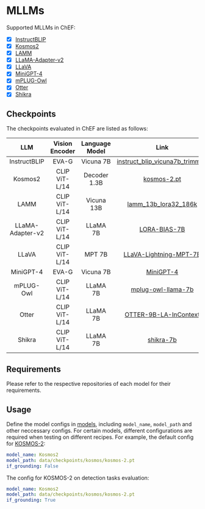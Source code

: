 # MLLMs


Supported MLLMs in ChEF:

- [x] [InstructBLIP](https://github.com/salesforce/LAVIS)
- [x] [Kosmos2](https://github.com/microsoft/unilm/tree/master/kosmos-2)
- [x] [LAMM](https://github.com/OpenLAMM/LAMM)
- [x] [LLaMA-Adapter-v2](https://github.com/ml-lab/LLaMA-Adapter-2)
- [x] [LLaVA](https://github.com/haotian-liu/LLaVA)
- [x] [MiniGPT-4](https://github.com/Vision-CAIR/MiniGPT-4)
- [x] [mPLUG-Owl](https://github.com/X-PLUG/mPLUG-Owl)
- [x] [Otter](https://github.com/Luodian/Otter)
- [x] [Shikra](https://github.com/shikras/shikra)

## Checkpoints
The checkpoints evaluated in ChEF are listed as follows: 

| LLM              | Vision Encoder | Language Model | Link                                                              |
| :--------:       | :--------:     | :------------: | :---------------------------------------------------------------: |
| InstructBLIP     | EVA-G          |    Vicuna 7B   | [instruct_blip_vicuna7b_trimmed](https://storage.googleapis.com/sfr-vision-language-research/LAVIS/models/InstructBLIP/instruct_blip_vicuna7b_trimmed.pth) |
| Kosmos2          | CLIP ViT-L/14  |  Decoder 1.3B  | [kosmos-2.pt](https://conversationhub.blob.core.windows.net/beit-share-public/kosmos-2/kosmos-2.pt?sv=2021-10-04&st=2023-06-08T11%3A16%3A02Z&se=2033-06-09T11%3A16%3A00Z&sr=c&sp=r&sig=N4pfCVmSeq4L4tS8QbrFVsX6f6q844eft8xSuXdxU48%3D) |
| LAMM             | CLIP ViT-L/14  |  Vicuna 13B    | [lamm_13b_lora32_186k](https://huggingface.co/openlamm/lamm_13b_lora32_186k) |
| LLaMA-Adapter-v2 | CLIP ViT-L/14  |    LLaMA 7B    | [LORA-BIAS-7B](https://github.com/ml-lab/LLaMA-Adapter-2) |
| LLaVA            | CLIP ViT-L/14  |    MPT 7B      | [LLaVA-Lightning-MPT-7B](https://huggingface.co/liuhaotian/LLaVA-Lightning-MPT-7B-preview) |
| MiniGPT-4        | EVA-G          |   Vicuna 7B    | [MiniGPT-4](https://huggingface.co/Vision-CAIR/MiniGPT-4) |
| mPLUG-Owl        | CLIP ViT-L/14  |    LLaMA 7B    | [mplug-owl-llama-7b](https://huggingface.co/MAGAer13/mplug-owl-llama-7b) |
| Otter            | CLIP ViT-L/14  |    LLaMA 7B    | [OTTER-9B-LA-InContext](https://huggingface.co/luodian/OTTER-Image-LLaMA7B-LA-InContext) |
| Shikra           | CLIP ViT-L/14  |    LLaMA 7B    | [shikra-7b](https://huggingface.co/shikras/shikra-7b-delta-v1) |

## Requirements
Please refer to the respective repositories of each model for their requirements.

## Usage
Define the model configs in [models](../configs/models/), including `model_name`, `model_path` and other neccessary configs. For certain models, different configurations are required when testing on different recipes. For example, the default config for [KOSMOS-2](../configs/models/kosmos2.yaml):
```yaml
model_name: Kosmos2
model_path: data/checkpoints/kosmos/kosmos-2.pt
if_grounding: False
``` 
The config for KOSMOS-2 on detection tasks evaluation:

```yaml
model_name: Kosmos2
model_path: data/checkpoints/kosmos/kosmos-2.pt
if_grounding: True
``` 